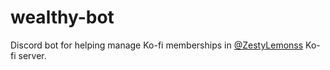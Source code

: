 # wealthy-bot

Discord bot for helping manage Ko-fi memberships in [@ZestyLemonss](https://twitter.com/ZestyLemonss) Ko-fi server.

